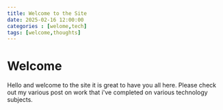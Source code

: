 ```yaml
---
title: Welcome to the Site
date: 2025-02-16 12:00:00
categories : [welome,tech]
tags: [welcome,thoughts]
---
```

# Welcome

Hello and welcome to the site it is great to have you all here. Please check out my various post on work that i've completed on various technology subjects. 

